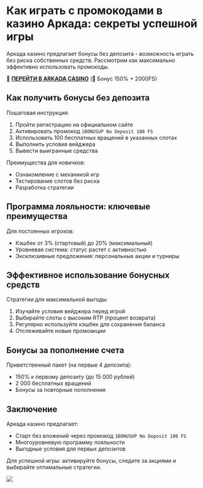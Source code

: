 # Как играть с промокодами в казино Аркада: секреты успешной игры

Аркада казино предлагает бонусы без депозита - возможность играть без риска собственных средств. Рассмотрим как максимально эффективно использовать промокоды.

🎰 **[ПЕРЕЙТИ В ARKADA CASINO](https://clck.ru/3Mmm8a "ПЕРЕЙТИ В ARKADA CASINO")** (🎁 Бонус 150% + 2000FS)

## Как получить бонусы без депозита
Пошаговая инструкция:
1. Пройти регистрацию на официальном сайте
2. Активировать промокод `1BONUSUP No Deposit 100 FS`
3. Использовать 100 бесплатных вращений в указанных слотах
4. Выполнить условия вейджера
5. Вывести выигранные средства

Преимущества для новичков:
- Ознакомление с механикой игр
- Тестирование слотов без риска
- Разработка стратегии

## Программа лояльности: ключевые преимущества
Для постоянных игроков:
- Кэшбек от 3% (стартовый) до 20% (максимальный)
- Уровневая система: статус растет с активностью
- Эксклюзивные предложения: персональные акции и турниры

## Эффективное использование бонусных средств
Стратегии для максимальной выгоды:
1. Изучайте условия вейджера перед игрой
2. Выбирайте слоты с высоким RTP (процент возврата)
3. Регулярно используйте кэшбек для сохранения баланса
4. Отслеживайте новые промоакции

## Бонусы за пополнение счета
Приветственный пакет (на первые 4 депозита):
- 150% к первому депозиту (до 15 000 рублей)
- 2 000 бесплатных вращений
- Бонусы за повторные пополнения

## Заключение
Аркада казино предлагает:
- Старт без вложений через промокод `1BONUSUP No Deposit 100 FS`
- Многоуровневую программу лояльности
- Выгодные условия для первых депозитов

Для успешной игры: активируйте бонусы, следите за акциями и выбирайте оптимальные стратегии.

[![](https://i.ibb.co/yF8tXZFh/arkada-banner.png)](https://clck.ru/3Mmm8a)
